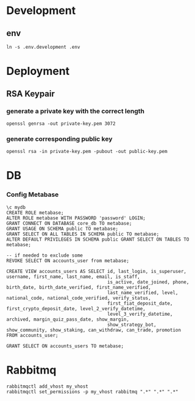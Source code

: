 
# Development
## env
```ln -s .env.development .env```


# Deployment
## RSA Keypair

### generate a private key with the correct length
```openssl genrsa -out private-key.pem 3072```

### generate corresponding public key
```openssl rsa -in private-key.pem -pubout -out public-key.pem```

# DB
### Config Metabase
```postgresql
\c mydb
CREATE ROLE metabase;
ALTER ROLE metabase WITH PASSWORD 'password' LOGIN;
GRANT CONNECT ON DATABASE core_db TO metabase;
GRANT USAGE ON SCHEMA public TO metabase;
GRANT SELECT ON ALL TABLES IN SCHEMA public TO metabase;
ALTER DEFAULT PRIVILEGES IN SCHEMA public GRANT SELECT ON TABLES TO metabase;

-- if needed to exclude some
REVOKE SELECT ON accounts_user from metabase;

CREATE VIEW accounts_users AS SELECT id, last_login, is_superuser, username, first_name, last_name, email, is_staff, 
                                     is_active, date_joined, phone, birth_date, birth_date_verified, first_name_verified, 
                                     last_name_verified, level, national_code, national_code_verified, verify_status, 
                                     first_fiat_deposit_date, first_crypto_deposit_date, level_2_verify_datetime, 
                                     level_3_verify_datetime, archived, margin_quiz_pass_date, show_margin, 
                                     show_strategy_bot, show_community, show_staking, can_withdraw, can_trade, promotion 
FROM accounts_user;

GRANT SELECT ON accounts_users TO metabase;

```

# Rabbitmq
```shell
rabbitmqctl add_vhost my_vhost
rabbitmqctl set_permissions -p my_vhost rabbitmq ".*" ".*" ".*"
```
